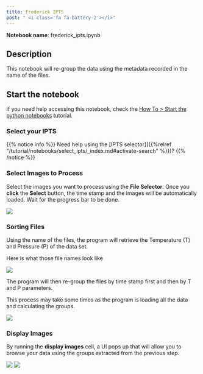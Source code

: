 ```yaml
---
title: Frederick IPTS
post: " <i class='fa fa-battery-2'></i>"
---
```


**Notebook name**: frederick_ipts.ipynb

## Description

This notebook will re-group the data using the metadata recorded in the name of
the files.

## Start the notebook

If you need help accessing this notebook, check the [How To > Start the python
notebooks](/en/tutorial/how_to_start_notebooks) tutorial.

### Select your IPTS

{{% notice info %}}
Need help using the [IPTS selector]({{%relref "/tutorial/notebooks/select_ipts/_index.md#activate-search" %}})?
{{% /notice %}}

### Select Images to Process

Select the images you want to process using the **File Selector**. Once you **click** the **Select** button, the time
stamp and the images will be automatically loaded. Wait for the progress bar to be done.

<img src='/tutorial/notebooks/frederick_ipts/images/select_files.gif' />

### Sorting Files

Using the name of the files, the program will retrieve the Temperature (T) and
Pressure (P) of the data set.

Here is what those file names look like

<img src='/tutorial/notebooks/frederick_ipts/images/example_of_file_names.png' />

The program will then re-group the files by time stamp first and then by T and P
parameters.

This process may take some times as the program is loading all the data and calculating
the groups.

<img src='/tutorial/notebooks/frederick_ipts/images/select_files_process.png' />

### Display Images

By running the **display images** cell, a UI pops up that will allow you to
browse your data using the groups extracted from the previous step.

<img src='/tutorial/notebooks/frederick_ipts/images/preview_of_frederick_ui.gif' />

<img src='/images/morecomingsoon.png' />